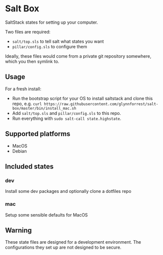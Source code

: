 # Salt Box

SaltStack states for setting up your computer.

Two files are required:

* `salt/top.sls` to tell salt what states you want
* `pillar/config.sls` to configure them

Ideally, these files would come from a private git repository
somewhere, which you then symlink to.

## Usage

For a fresh install:

* Run the bootstrap script for your OS to install saltstack and clone this repo, e.g. `curl https://raw.githubusercontent.com/glynnforrest/salt-box/master/bin/install_mac.sh`
* Add `salt/top.sls` and `pillar/config.sls` to this repo.
* Run everything with `sudo salt-call state.highstate`.

## Supported platforms

* MacOS
* Debian

## Included states

### dev

Install some dev packages and optionally clone a dotfiles repo

### mac

Setup some sensible defaults for MacOS

## Warning

These state files are designed for a development environment. The
configurations they set up are not designed to be secure.
